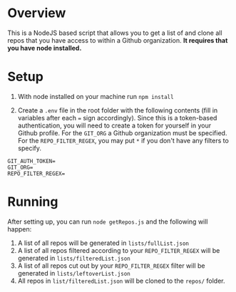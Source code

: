 # Overview
This is a NodeJS based script that allows you to get a list of and clone all repos that you have access to within a Github organization. **It requires that you have node installed.**


# Setup

1. With node installed on your machine run `npm install`


2. Create a `.env` file in the root folder with the following contents (fill in variables after each `=` sign accordingly). Since this is a token-based authentication, you will need to create a token for yourself in your Github profile. For the `GIT_ORG` a Github organization must be specified. For the `REPO_FILTER_REGEX`, you may put `*` if you don't have any filters to specify.

```
GIT_AUTH_TOKEN=
GIT_ORG=
REPO_FILTER_REGEX=
```


# Running

After setting up, you can run `node getRepos.js` and the following will happen:

1. A list of all repos will be generated in `lists/fullList.json`
2. A list of all repos filtered according to your `REPO_FILTER_REGEX` will be generated in `lists/filteredList.json`
3. A list of all repos cut out by your `REPO_FILTER_REGEX` filter will be generated in `lists/leftoverList.json`
4. All repos in `list/filteredList.json` will be cloned to the `repos/` folder.
